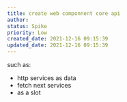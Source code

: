 ```yaml
---
title: create web componnent core api
author: 
status: Spike
priority: Low
created_date: 2021-12-16 09:15:39
updated_date: 2021-12-16 09:15:39
---
```


such as:

- http services as data
- fetch next services
- as a slot

